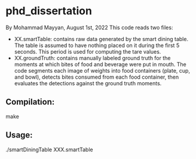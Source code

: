 # phd_dissertation

By Mohammad Mayyan, August 1st, 2022
This code reads two files:
* XX.smartTable:    contains raw data generated by the smart dining table.
                      The table is assumed to have nothing placed on it during
                      the first 5 seconds. This period is used for computing the
                      tare values.
* XX.groundTruth:   contains manually labeled ground truth for the moments at
                      which bites of food and beverage were put in mouth.
The code segments each image of weights into food containers (plate, cup, and
bowl), detects bites consumed from each food container, then evaluates the
detections against the ground truth moments.


## Compilation:
make

## Usage:
./smartDiningTable XXX.smartTable
